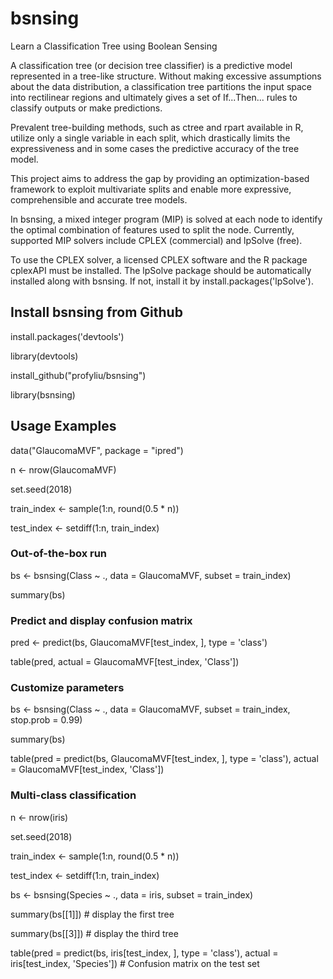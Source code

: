 # bsnsing
Learn a Classification Tree using Boolean Sensing

A classification tree (or decision tree classifier) is a predictive model represented in a tree-like structure. Without making excessive assumptions about the data distribution, a classification tree partitions the input space into rectilinear regions and ultimately gives a set of If...Then... rules to classify outputs or make predictions. 

Prevalent tree-building methods, such as ctree and rpart available in R, utilize only a single variable in each split, which drastically limits the expressiveness and in some cases the predictive accuracy of the tree model. 

This project aims to address the gap by providing an optimization-based framework to exploit multivariate splits and enable more expressive, comprehensible and accurate tree models.

In bsnsing, a mixed integer program (MIP) is solved at each node to identify the optimal combination of features used to split the node. Currently, supported MIP solvers include CPLEX (commercial) and lpSolve (free). 

To use the CPLEX solver, a licensed CPLEX software and the R package cplexAPI must be installed. The lpSolve package should be automatically installed along with bsnsing. If not, install it by install.packages('lpSolve').

## Install bsnsing from Github
install.packages('devtools')

library(devtools)

install_github("profyliu/bsnsing")

library(bsnsing)

## Usage Examples
data("GlaucomaMVF", package = "ipred") 

n <- nrow(GlaucomaMVF)

set.seed(2018)

train_index <- sample(1:n, round(0.5 * n))

test_index <- setdiff(1:n, train_index)

### Out-of-the-box run
bs <- bsnsing(Class ~ ., data = GlaucomaMVF, subset = train_index)

summary(bs)

### Predict and display confusion matrix
pred <- predict(bs, GlaucomaMVF[test_index, ], type = 'class')

table(pred, actual = GlaucomaMVF[test_index, 'Class'])

### Customize parameters
bs <- bsnsing(Class ~ ., data = GlaucomaMVF, subset = train_index, stop.prob = 0.99)

summary(bs)

table(pred = predict(bs, GlaucomaMVF[test_index, ], type = 'class'), actual = GlaucomaMVF[test_index, 'Class'])

### Multi-class classification
n <- nrow(iris)

set.seed(2018)

train_index <- sample(1:n, round(0.5 * n))

test_index <- setdiff(1:n, train_index)

bs <- bsnsing(Species ~ ., data = iris, subset = train_index)

summary(bs[[1]])  # display the first tree

summary(bs[[3]])  # display the third tree

table(pred = predict(bs, iris[test_index, ], type = 'class'), actual = iris[test_index, 'Species']) # Confusion matrix on the test set


